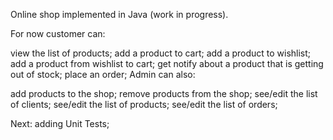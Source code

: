 Online shop implemented in Java (work in progress).

For now customer can:

view the list of products;
add a product to cart;
add a product to wishlist;
add a product from wishlist to cart;
get notify about a product that is getting out of stock;
place an order;
Admin can also:

add products to the shop;
remove products from the shop;
see/edit the list of clients;
see/edit the list of products;
see/edit the list of orders;

Next: adding Unit Tests;
